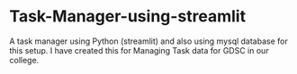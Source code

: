 # Task-Manager-using-streamlit
A task manager using Python (streamlit) and also using mysql database for this setup. I have created this for Managing Task data for GDSC in our college. 
